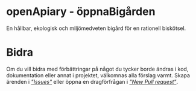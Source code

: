 # openApiary - öppnaBigården
<!-- Eric Sandbling, https://github.com/ericsandbling -->

En hållbar, ekologisk och miljömedveten bigård för en rationell biskötsel.

# Bidra

Om du vill bidra med förbättringar på något du tycker borde ändras i kod, dokumentation eller annat i projektet, välkomnas alla förslag varmt. Skapa ärenden i [_"Issues"_](https://github.com/ericsandbling/openApiary/issues) eller öppna en dragförfrågan i [_"New Pull request"_](https://github.com/ericsandbling/openApiary/pulls).
